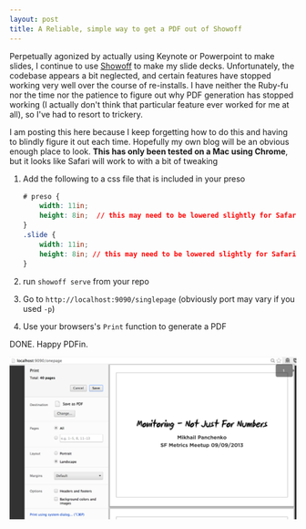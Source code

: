 ```yaml
---
layout: post
title: A Reliable, simple way to get a PDF out of Showoff
---
```


Perpetually agonized by actually using Keynote or Powerpoint to make slides, I
continue to use [Showoff](http://github.com/schacon/showoff) to make my slide
decks. Unfortunately, the codebase appears a bit neglected, and certain features
have stopped working very well over the course of re-installs. I have neither
the Ruby-fu nor the time nor the patience to figure out why PDF generation has
stopped working (I actually don't think that particular feature ever worked for
me at all), so I've had to resort to trickery.

I am posting this here because I keep forgetting how to do this and having to
blindly figure it out each time. Hopefully my own blog will be an obvious enough
place to look. **This has only been tested on a Mac using Chrome**, but it looks
like Safari will work to with a bit of tweaking

1. Add the following to a css file that is included in your preso

    ```css
    # preso {
        width: 11in;
        height: 8in;  // this may need to be lowered slightly for Safari
    }
    .slide {
        width: 11in;
        height: 8in; // this may need to be lowered slightly for Safari
    }
    ```

1. run `showoff serve` from your repo
1. Go to `http://localhost:9090/singlepage` (obviously port may vary if you used `-p`)
1. Use your browsers's `Print` function to generate a PDF

DONE. Happy PDFin.
<p class="center">
    <img src="/imgs/posts/showoff/print_showoff.png" alt="print dialog"
    class="constrained" />
</p>
